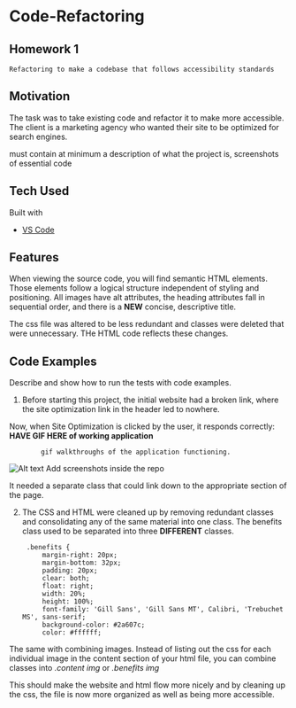 # Code-Refactoring

## Homework 1 
    Refactoring to make a codebase that follows accessibility standards

## Motivation
The task was to take existing code and refactor it to make more accessible. The client is a marketing agency who wanted their site to be optimized for search engines.

must contain at minimum a description of what the project is,
screenshots of essential code

## Tech Used
Built with 
* [VS Code](https://code.visualstudio.com/)

## Features
When viewing the source code, you will find semantic HTML elements. Those elements follow a logical structure independent of styling and positioning. All images have alt attributes, the heading attributes fall in sequential order, and there is a **NEW** concise, descriptive title.

The css file was altered to be less redundant and classes were deleted that were unnecessary. THe HTML code reflects these changes.

## Code Examples
Describe and show how to run the tests with code examples.

1. Before starting this project, the initial website had a broken link, where the site optimization link in the header led to nowhere. 

Now, when Site Optimization is clicked by the user, it responds correctly:
    **HAVE GIF HERE of working application**

            gif walkthroughs of the application functioning.

![Alt text](/relative/path/to/img.jpg?raw=true "Optional Title")
Add screenshots inside the repo

It needed a separate class that could link down to the appropriate section of the page.

2. The CSS and HTML were cleaned up by removing redundant classes and consolidating any of the same material into one class. The benefits class used to be separated into three **DIFFERENT** classes.


        .benefits {
            margin-right: 20px;
            margin-bottom: 32px;
            padding: 20px;
            clear: both;
            float: right;
            width: 20%;
            height: 100%;
            font-family: 'Gill Sans', 'Gill Sans MT', Calibri, 'Trebuchet MS', sans-serif;
            background-color: #2a607c;
            color: #ffffff;

The same with combining images. Instead of listing out the css for each individual image in the content section of your html file, you can combine classes into *.content img* or *.benefits img*



This should make the website and html flow more nicely and by cleaning up the css, the file is now more organized as well as being more accessible.